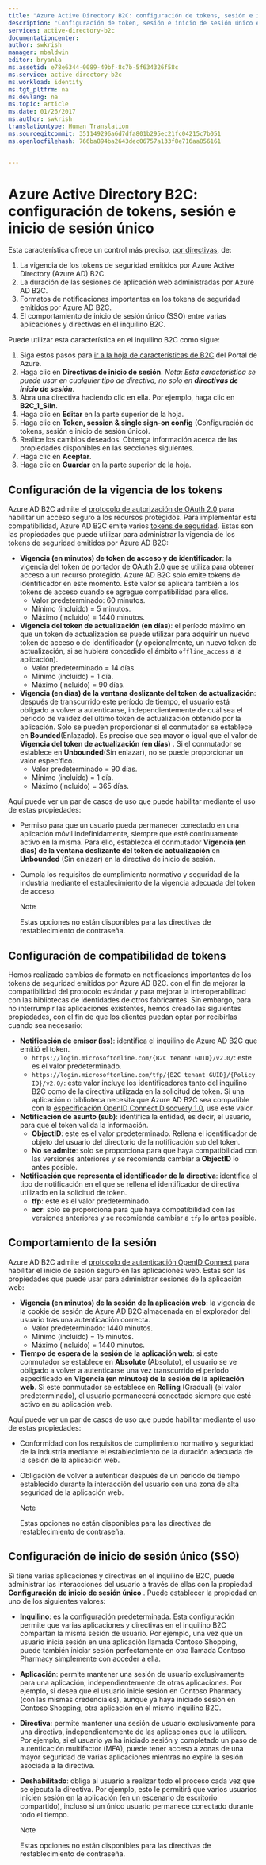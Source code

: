 ```yaml
---
title: "Azure Active Directory B2C: configuración de tokens, sesión e inicio de sesión único | Microsoft Docs"
description: "Configuración de token, sesión e inicio de sesión único en Azure Active Directory B2C"
services: active-directory-b2c
documentationcenter: 
author: swkrish
manager: mbaldwin
editor: bryanla
ms.assetid: e78e6344-0089-49bf-8c7b-5f634326f58c
ms.service: active-directory-b2c
ms.workload: identity
ms.tgt_pltfrm: na
ms.devlang: na
ms.topic: article
ms.date: 01/26/2017
ms.author: swkrish
translationtype: Human Translation
ms.sourcegitcommit: 351149296a6d7dfa801b295ec21fc04215c7b051
ms.openlocfilehash: 766ba894ba2643dec06757a133f8e716aa856161


---
```

# <a name="azure-active-directory-b2c-token-session-and-single-sign-on-configuration"></a>Azure Active Directory B2C: configuración de tokens, sesión e inicio de sesión único
Esta característica ofrece un control más preciso, [por directivas](active-directory-b2c-reference-policies.md), de:

1. La vigencia de los tokens de seguridad emitidos por Azure Active Directory (Azure AD) B2C.
2. La duración de las sesiones de aplicación web administradas por Azure AD B2C.
3. Formatos de notificaciones importantes en los tokens de seguridad emitidos por Azure AD B2C.
4. El comportamiento de inicio de sesión único (SSO) entre varias aplicaciones y directivas en el inquilino B2C.

Puede utilizar esta característica en el inquilino B2C como sigue:

1. Siga estos pasos para [ir a la hoja de características de B2C](active-directory-b2c-app-registration.md#navigate-to-the-b2c-features-blade) del Portal de Azure.
2. Haga clic en **Directivas de inicio de sesión**. *Nota: Esta característica se puede usar en cualquier tipo de directiva, no solo en **directivas de inicio de sesión***.
3. Abra una directiva haciendo clic en ella. Por ejemplo, haga clic en **B2C_1_SiIn**.
4. Haga clic en **Editar** en la parte superior de la hoja.
5. Haga clic en **Token, session & single sign-on config** (Configuración de tokens, sesión e inicio de sesión único).
6. Realice los cambios deseados. Obtenga información acerca de las propiedades disponibles en las secciones siguientes.
7. Haga clic en **Aceptar**.
8. Haga clic en **Guardar** en la parte superior de la hoja.

## <a name="token-lifetimes-configuration"></a>Configuración de la vigencia de los tokens
Azure AD B2C admite el [protocolo de autorización de OAuth 2.0](active-directory-b2c-reference-protocols.md) para habilitar un acceso seguro a los recursos protegidos. Para implementar esta compatibilidad, Azure AD B2C emite varios [tokens de seguridad](active-directory-b2c-reference-tokens.md). Estas son las propiedades que puede utilizar para administrar la vigencia de los tokens de seguridad emitidos por Azure AD B2C:

* **Vigencia (en minutos) de token de acceso y de identificador**: la vigencia del token de portador de OAuth 2.0 que se utiliza para obtener acceso a un recurso protegido. Azure AD B2C solo emite tokens de identificador en este momento. Este valor se aplicará también a los tokens de acceso cuando se agregue compatibilidad para ellos.
  * Valor predeterminado: 60 minutos.
  * Mínimo (incluido) = 5 minutos.
  * Máximo (incluido) = 1440 minutos.
* **Vigencia del token de actualización (en días)**: el período máximo en que un token de actualización se puede utilizar para adquirir un nuevo token de acceso o de identificador (y opcionalmente, un nuevo token de actualización, si se hubiera concedido el ámbito `offline_access` a la aplicación).
  * Valor predeterminado = 14 días.
  * Mínimo (incluido) = 1 día.
  * Máximo (incluido) = 90 días.
* **Vigencia (en días) de la ventana deslizante del token de actualización**: después de transcurrido este período de tiempo, el usuario está obligado a volver a autenticarse, independientemente de cuál sea el período de validez del último token de actualización obtenido por la aplicación. Solo se pueden proporcionar si el conmutador se establece en **Bounded**(Enlazado). Es preciso que sea mayor o igual que el valor de **Vigencia del token de actualización (en días)** . Si el conmutador se establece en **Unbounded**(Sin enlazar), no se puede proporcionar un valor específico.
  * Valor predeterminado = 90 días.
  * Mínimo (incluido) = 1 día.
  * Máximo (incluido) = 365 días.

Aquí puede ver un par de casos de uso que puede habilitar mediante el uso de estas propiedades:

* Permiso para que un usuario pueda permanecer conectado en una aplicación móvil indefinidamente, siempre que esté continuamente activo en la misma. Para ello, establezca el conmutador **Vigencia (en días) de la ventana deslizante del token de actualización** en **Unbounded** (Sin enlazar) en la directiva de inicio de sesión.
* Cumpla los requisitos de cumplimiento normativo y seguridad de la industria mediante el establecimiento de la vigencia adecuada del token de acceso.

    > [!NOTE]
    > Estas opciones no están disponibles para las directivas de restablecimiento de contraseña.
    > 
    > 

## <a name="token-compatibility-settings"></a>Configuración de compatibilidad de tokens
Hemos realizado cambios de formato en notificaciones importantes de los tokens de seguridad emitidos por Azure AD B2C. con el fin de mejorar la compatibilidad del protocolo estándar y para mejorar la interoperabilidad con las bibliotecas de identidades de otros fabricantes. Sin embargo, para no interrumpir las aplicaciones existentes, hemos creado las siguientes propiedades, con el fin de que los clientes puedan optar por recibirlas cuando sea necesario:

* **Notificación de emisor (iss)**: identifica el inquilino de Azure AD B2C que emitió el token.
  * `https://login.microsoftonline.com/{B2C tenant GUID}/v2.0/`: este es el valor predeterminado.
  * `https://login.microsoftonline.com/tfp/{B2C tenant GUID}/{Policy ID}/v2.0/`: este valor incluye los identificadores tanto del inquilino B2C como de la directiva utilizada en la solicitud de token. Si una aplicación o biblioteca necesita que Azure AD B2C sea compatible con la [especificación OpenID Connect Discovery 1.0](http://openid.net/specs/openid-connect-discovery-1_0.html), use este valor.
* **Notificación de asunto (sub)**: identifica la entidad, es decir, el usuario, para que el token valida la información.
  * **ObjectID**: este es el valor predeterminado. Rellena el identificador de objeto del usuario del directorio de la notificación `sub` del token.
  * **No se admite**: solo se proporciona para que haya compatibilidad con las versiones anteriores y se recomienda cambiar a **ObjectID** lo antes posible.
* **Notificación que representa el identificador de la directiva**: identifica el tipo de notificación en el que se rellena el identificador de directiva utilizado en la solicitud de token.
  * **tfp**: este es el valor predeterminado.
  * **acr**: solo se proporciona para que haya compatibilidad con las versiones anteriores y se recomienda cambiar a `tfp` lo antes posible.

## <a name="session-behavior"></a>Comportamiento de la sesión
Azure AD B2C admite el [protocolo de autenticación OpenID Connect](active-directory-b2c-reference-oidc.md) para habilitar el inicio de sesión seguro en las aplicaciones web. Estas son las propiedades que puede usar para administrar sesiones de la aplicación web:

* **Vigencia (en minutos) de la sesión de la aplicación web**: la vigencia de la cookie de sesión de Azure AD B2C almacenada en el explorador del usuario tras una autenticación correcta.
  * Valor predeterminado: 1440 minutos.
  * Mínimo (incluido) = 15 minutos.
  * Máximo (incluido) = 1440 minutos.
* **Tiempo de espera de la sesión de la aplicación web**: si este conmutador se establece en **Absolute** (Absoluto), el usuario se ve obligado a volver a autenticarse una vez transcurrido el período especificado en **Vigencia (en minutos) de la sesión de la aplicación web**. Si este conmutador se establece en **Rolling** (Gradual) (el valor predeterminado), el usuario permanecerá conectado siempre que esté activo en su aplicación web.

Aquí puede ver un par de casos de uso que puede habilitar mediante el uso de estas propiedades:

* Conformidad con los requisitos de cumplimiento normativo y seguridad de la industria mediante el establecimiento de la duración adecuada de la sesión de la aplicación web.
* Obligación de volver a autenticar después de un período de tiempo establecido durante la interacción del usuario con una zona de alta seguridad de la aplicación web. 

    > [!NOTE]
    > Estas opciones no están disponibles para las directivas de restablecimiento de contraseña.
    > 
    > 

## <a name="single-sign-on-sso-configuration"></a>Configuración de inicio de sesión único (SSO)
Si tiene varias aplicaciones y directivas en el inquilino de B2C, puede administrar las interacciones del usuario a través de ellas con la propiedad **Configuración de inicio de sesión único** . Puede establecer la propiedad en uno de los siguientes valores:

* **Inquilino**: es la configuración predeterminada. Esta configuración permite que varias aplicaciones y directivas en el inquilino B2C compartan la misma sesión de usuario. Por ejemplo, una vez que un usuario inicia sesión en una aplicación llamada Contoso Shopping, puede también iniciar sesión perfectamente en otra llamada Contoso Pharmacy simplemente con acceder a ella.
* **Aplicación**: permite mantener una sesión de usuario exclusivamente para una aplicación, independientemente de otras aplicaciones. Por ejemplo, si desea que el usuario inicie sesión en Contoso Pharmacy (con las mismas credenciales), aunque ya haya iniciado sesión en Contoso Shopping, otra aplicación en el mismo inquilino B2C. 
* **Directiva**: permite mantener una sesión de usuario exclusivamente para una directiva, independientemente de las aplicaciones que la utilicen. Por ejemplo, si el usuario ya ha iniciado sesión y completado un paso de autenticación multifactor (MFA), puede tener acceso a zonas de una mayor seguridad de varias aplicaciones mientras no expire la sesión asociada a la directiva.
* **Deshabilitado**: obliga al usuario a realizar todo el proceso cada vez que se ejecuta la directiva. Por ejemplo, esto le permitirá que varios usuarios inicien sesión en la aplicación (en un escenario de escritorio compartido), incluso si un único usuario permanece conectado durante todo el tiempo.

    > [!NOTE]
    > Estas opciones no están disponibles para las directivas de restablecimiento de contraseña.
    > 
    > 




<!--HONumber=Jan17_HO4-->


